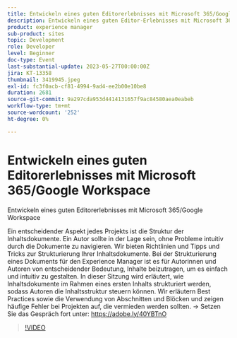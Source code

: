 ```yaml
---
title: Entwickeln eines guten Editorerlebnisses mit Microsoft 365/Google Workspace
description: Entwickeln eines guten Editor-Erlebnisses mit Microsoft 365/Google WorkspaceEin wichtiger Aspekt jedes Projekts ist die Struktur der Inhaltsdokumente. Ein Autor sollte in der Lage sein, ohne Probleme intuitiv durch die Dokumente zu navigieren. Wir bieten Richtlinien und Tipps und Tricks zur Strukturierung Ihrer Inhaltsdokumente. Bei der Strukturierung eines Dokuments für den Experience Manager ist es für Autorinnen und Autoren von entscheidender Bedeutung, Inhalte beizutragen, um es einfach und intuitiv zu gestalten. In dieser Sitzung wird erläutert, wie Inhaltsdokumente im Rahmen eines ersten Inhalts strukturiert werden, sodass Autoren die Inhaltsstruktur steuern können. Wir erläutern Best Practices sowie die Verwendung von Abschnitten und Blöcken und zeigen häufige Fehler bei Projekten auf, die vermieden werden sollten.
product: experience manager
sub-product: sites
topic: Development
role: Developer
level: Beginner
doc-type: Event
last-substantial-update: 2023-05-27T00:00:00Z
jira: KT-13358
thumbnail: 3419945.jpeg
exl-id: fc3f0acb-cf81-4994-9ad4-ee2b00e10be8
duration: 2681
source-git-commit: 9a297cda953d4414131657f9ac84580aea0eabeb
workflow-type: tm+mt
source-wordcount: '252'
ht-degree: 0%

---
```


# Entwickeln eines guten Editorerlebnisses mit Microsoft 365/Google Workspace

Entwickeln eines guten Editorerlebnisses mit Microsoft 365/Google Workspace

Ein entscheidender Aspekt jedes Projekts ist die Struktur der Inhaltsdokumente. Ein Autor sollte in der Lage sein, ohne Probleme intuitiv durch die Dokumente zu navigieren. Wir bieten Richtlinien und Tipps und Tricks zur Strukturierung Ihrer Inhaltsdokumente. Bei der Strukturierung eines Dokuments für den Experience Manager ist es für Autorinnen und Autoren von entscheidender Bedeutung, Inhalte beizutragen, um es einfach und intuitiv zu gestalten. In dieser Sitzung wird erläutert, wie Inhaltsdokumente im Rahmen eines ersten Inhalts strukturiert werden, sodass Autoren die Inhaltsstruktur steuern können. Wir erläutern Best Practices sowie die Verwendung von Abschnitten und Blöcken und zeigen häufige Fehler bei Projekten auf, die vermieden werden sollten. → Setzen Sie das Gespräch fort unter: https://adobe.ly/40YBTnO

>[!VIDEO](https://video.tv.adobe.com/v/3419945/?learn=on)
